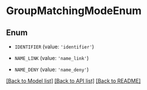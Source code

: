 # GroupMatchingModeEnum


## Enum

* `IDENTIFIER` (value: `'identifier'`)

* `NAME_LINK` (value: `'name_link'`)

* `NAME_DENY` (value: `'name_deny'`)

[[Back to Model list]](../README.md#documentation-for-models) [[Back to API list]](../README.md#documentation-for-api-endpoints) [[Back to README]](../README.md)


